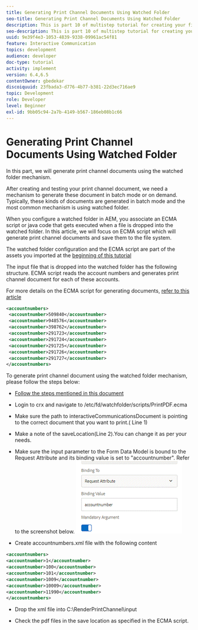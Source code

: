 ```yaml
---
title: Generating Print Channel Documents Using Watched Folder
seo-title: Generating Print Channel Documents Using Watched Folder
description: This is part 10 of multistep tutorial for creating your first interactive communications document for the print channel. In this part, we will generate print channel documents using the watched folder mechanism.
seo-description: This is part 10 of multistep tutorial for creating your first interactive communications document for the print channel. In this part, we will generate print channel documents using the watched folder mechanism.
uuid: 9e39f4e3-1053-4839-9338-09961ac54f81
feature: Interactive Communication
topics: development
audience: developer
doc-type: tutorial
activity: implement
version: 6.4,6.5
contentOwner: gbedekar
discoiquuid: 23fbada3-d776-4b77-b381-22d3ec716ae9
topic: Development
role: Developer
level: Beginner
exl-id: 9bb05c94-2a7b-4149-b567-186eb08b1c66
---
```

# Generating Print Channel Documents Using Watched Folder

In this part, we will generate print channel documents using the watched folder mechanism.

After creating and testing your print channel document, we need a mechanism to generate these document in batch mode or on demand. Typically, these kinds of documents are generated in batch mode and the most common mechanism is using watched folder.

When you configure a watched folder in AEM, you associate an ECMA script or java code that gets executed when a file is dropped into the watched folder. In this article, we will focus on ECMA script which will generate print channel documents and save them to the file system.

The watched folder configuration and the ECMA script are part of the assets you imported at the [beginning of this tutorial](introduction.md)

The input file that is dropped into the watched folder has the following structure. ECMA script reads the account numbers and generates print channel document for each of these accounts.

For more details on the ECMA script for generating documents, [refer to this article](/help/forms/interactive-communications/generating-interactive-communications-print-document-using-api-tutorial-use.md)

```xml
<accountnumbers>
 <accountnumber>509840</accountnumber>
 <accountnumber>948576</accountnumber>
 <accountnumber>398762</accountnumber>
 <accountnumber>291723</accountnumber>
 <accountnumber>291724</accountnumber>
 <accountnumber>291725</accountnumber>
 <accountnumber>291726</accountnumber>
 <accountnumber>291727</accountnumber>
</accountnumbers>
```

To generate print channel document using the watched folder mechanism, please follow the steps below:

* [Follow the steps mentioned in this document](/help/forms/adaptive-forms/service-user-tutorial-develop.md)

* Login to crx and navigate to /etc/fd/watchfolder/scripts/PrintPDF.ecma

* Make sure the path to interactiveCommunicationsDocument is pointing to the correct document that you want to print.( Line 1)
* Make a note of the saveLocation(Line 2).You can change it as per your needs.
* Make sure the input parameter to the Form Data Model is bound to the Request Attribute and its binding value is set to "accountnumber". Refer to the screenshot below.
![request](assets/requestattributeprintchannel.gif)

 * Create accountnumbers.xml  file with the following content

```xml
<accountnumbers>
<accountnumber>1</accountnumber>
<accountnumber>100</accountnumber>
<accountnumber>101</accountnumber>
<accountnumber>1009</accountnumber>
<accountnumber>10009</accountnumber>
<accountnumber>11990</accountnumber>
</accountnumbers>
```

* Drop the xml file into C:\RenderPrintChannel\input

* Check the pdf files in the save location as specified in the ECMA script.
